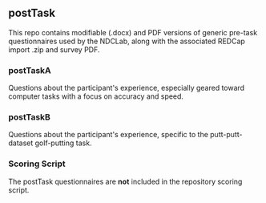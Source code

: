 ## postTask

This repo contains modifiable (.docx) and PDF versions of generic pre-task questionnaires used by the NDCLab, along with the associated REDCap import .zip and survey PDF.

### postTaskA
Questions about the participant's experience, especially geared toward computer tasks with a focus on accuracy and speed.

### postTaskB
Questions about the participant's experience, specific to the putt-putt-dataset golf-putting task.


### Scoring Script
The postTask questionnaires are **not** included in the repository scoring script.